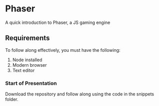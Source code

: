 # Phaser
A quick introduction to Phaser, a JS gaming engine

## Requirements
To follow along effectively, you must have the following:
1. Node installed
2. Modern browser
3. Text editor

### Start of Presentation
Download the repository and follow along using the code in the snippets folder.
